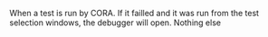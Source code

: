 When a test is run by CORA. If it failled and it was run from the test selection windows, the debugger will open. Nothing else